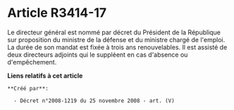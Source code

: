 # Article R3414-17

Le directeur général est nommé par décret du Président de la République sur proposition du ministre de la défense et du
ministre chargé de l'emploi. La durée de son mandat est fixée à trois ans renouvelables. Il est assisté de deux directeurs
adjoints qui le suppléent en cas d'absence ou d'empêchement.

**Liens relatifs à cet article**

	**Créé par**:

	  - Décret n°2008-1219 du 25 novembre 2008 - art. (V)
